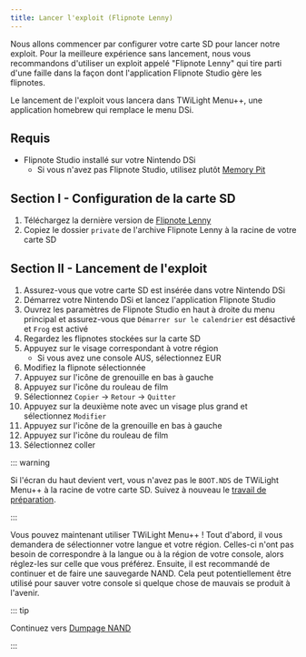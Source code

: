 ```yaml
---
title: Lancer l'exploit (Flipnote Lenny)
---
```


Nous allons commencer par configurer votre carte SD pour lancer notre exploit. Pour la meilleure expérience sans lancement, nous vous recommandons d'utiliser un exploit appelé "Flipnote Lenny" qui tire parti d'une faille dans la façon dont l'application Flipnote Studio gère les flipnotes.

Le lancement de l'exploit vous lancera dans TWiLight Menu++, une application homebrew qui remplace le menu DSi.


## Requis

- Flipnote Studio installé sur votre Nintendo DSi
   - Si vous n'avez pas Flipnote Studio, utilisez plutôt [Memory Pit](launching-the-exploit.html)


## Section I - Configuration de la carte SD

1. Téléchargez la dernière version de [Flipnote Lenny](https://davejmurphy.com/%CD%A1-%CD%9C%CA%96-%CD%A1/)
1. Copiez le dossier `private` de l'archive Flipnote Lenny à la racine de votre carte SD


## Section II - Lancement de l'exploit

1. Assurez-vous que votre carte SD est insérée dans votre Nintendo DSi
1. Démarrez votre Nintendo DSi et lancez l'application Flipnote Studio
1. Ouvrez les paramètres de Flipnote Studio en haut à droite du menu principal et assurez-vous que `Démarrer sur le calendrier` est désactivé et `Frog` est activé
1. Regardez les flipnotes stockées sur la carte SD
1. Appuyez sur le visage correspondant à votre région
   - Si vous avez une console AUS, sélectionnez EUR
1. Modifiez la flipnote sélectionnée
1. Appuyez sur l'icône de grenouille en bas à gauche
1. Appuyez sur l'icône du rouleau de film
1. Sélectionnez `Copier` -> `Retour` -> `Quitter`
1. Appuyez sur la deuxième note avec un visage plus grand et sélectionnez `Modifier`
1. Appuyez sur l'icône de la grenouille en bas à gauche
1. Appuyez sur l'icône du rouleau de film
1. Sélectionnez coller

::: warning

Si l'écran du haut devient vert, vous n'avez pas le `BOOT.NDS` de TWiLight Menu++ à la racine de votre carte SD. Suivez à nouveau le [travail de préparation](get-started.html#section-i-prep-work).

:::

Vous pouvez maintenant utiliser TWiLight Menu++ ! Tout d'abord, il vous demandera de sélectionner votre langue et votre région. Celles-ci n'ont pas besoin de correspondre à la langue ou à la région de votre console, alors réglez-les sur celle que vous préférez. Ensuite, il est recommandé de continuer et de faire une sauvegarde NAND. Cela peut potentiellement être utilisé pour sauver votre console si quelque chose de mauvais se produit à l'avenir.

::: tip

Continuez vers [Dumpage NAND](dumping-nand.html)

:::
